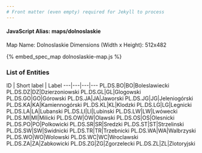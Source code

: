 ```yaml
---
# Front matter (even empty) required for Jekyll to process
---
```


#### JavaScript Alias: maps/dolnoslaskie

Map Name: Dolnoslaskie
Dimensions (Width x Height): 512x482



{% embed_spec_map dolnoslaskie-map.js %}

### List of Entities

ID | Short label | Label
---|---|---|---
PL.DS.BO|BO|Boleslawiecki
PL.DS.DZ|DZ|Dzierzoniowski
PL.DS.GL|GL|Glogowski
PL.DS.GO|GO|Górowski
PL.DS.JA|JA|Jaworski
PL.DS.JG|JG|Jeleniogórski
PL.DS.KA|KA|Kamiennogórski
PL.DS.KL|KL|Klodzki
PL.DS.LG|LG|Legnicki
PL.DS.LA|LA|Lubanski
PL.DS.LI|LI|Lubinski
PL.DS.LW|LW|Lwówecki
PL.DS.MI|MI|Milicki
PL.DS.OW|OW|Olawski
PL.DS.OS|OS|Olesnicki
PL.DS.PO|PO|Polkowicki
PL.DS.SR|SR|Sredzki
PL.DS.ST|ST|Strzelinski
PL.DS.SW|SW|Swidnicki
PL.DS.TR|TR|Trzebnicki
PL.DS.WA|WA|Walbrzyski
PL.DS.WO|WO|Wolowski
PL.DS.WC|WC|Wroclawski
PL.DS.ZA|ZA|Zabkowicki
PL.DS.ZG|ZG|Zgorzelecki
PL.DS.ZL|ZL|Zlotoryjski

